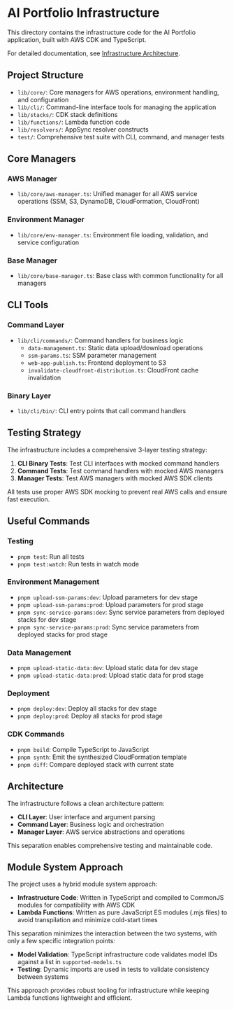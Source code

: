 # AI Portfolio Infrastructure

This directory contains the infrastructure code for the AI Portfolio application, built with AWS CDK and TypeScript.

For detailed documentation, see [Infrastructure Architecture](../docs/architecture/infrastructure/overview.md).

## Project Structure

- `lib/core/`: Core managers for AWS operations, environment handling, and configuration
- `lib/cli/`: Command-line interface tools for managing the application
- `lib/stacks/`: CDK stack definitions
- `lib/functions/`: Lambda function code
- `lib/resolvers/`: AppSync resolver constructs
- `test/`: Comprehensive test suite with CLI, command, and manager tests

## Core Managers

### AWS Manager

- `lib/core/aws-manager.ts`: Unified manager for all AWS service operations (SSM, S3, DynamoDB, CloudFormation, CloudFront)

### Environment Manager

- `lib/core/env-manager.ts`: Environment file loading, validation, and service configuration

### Base Manager

- `lib/core/base-manager.ts`: Base class with common functionality for all managers

## CLI Tools

### Command Layer

- `lib/cli/commands/`: Command handlers for business logic
  - `data-management.ts`: Static data upload/download operations
  - `ssm-params.ts`: SSM parameter management
  - `web-app-publish.ts`: Frontend deployment to S3
  - `invalidate-cloudfront-distribution.ts`: CloudFront cache invalidation

### Binary Layer

- `lib/cli/bin/`: CLI entry points that call command handlers

## Testing Strategy

The infrastructure includes a comprehensive 3-layer testing strategy:

1. **CLI Binary Tests**: Test CLI interfaces with mocked command handlers
2. **Command Tests**: Test command handlers with mocked AWS managers
3. **Manager Tests**: Test AWS managers with mocked AWS SDK clients

All tests use proper AWS SDK mocking to prevent real AWS calls and ensure fast execution.

## Useful Commands

### Testing

- `pnpm test`: Run all tests
- `pnpm test:watch`: Run tests in watch mode

### Environment Management

- `pnpm upload-ssm-params:dev`: Upload parameters for dev stage
- `pnpm upload-ssm-params:prod`: Upload parameters for prod stage
- `pnpm sync-service-params:dev`: Sync service parameters from deployed stacks for dev stage
- `pnpm sync-service-params:prod`: Sync service parameters from deployed stacks for prod stage

### Data Management

- `pnpm upload-static-data:dev`: Upload static data for dev stage
- `pnpm upload-static-data:prod`: Upload static data for prod stage

### Deployment

- `pnpm deploy:dev`: Deploy all stacks for dev stage
- `pnpm deploy:prod`: Deploy all stacks for prod stage

### CDK Commands

- `pnpm build`: Compile TypeScript to JavaScript
- `pnpm synth`: Emit the synthesized CloudFormation template
- `pnpm diff`: Compare deployed stack with current state

## Architecture

The infrastructure follows a clean architecture pattern:

- **CLI Layer**: User interface and argument parsing
- **Command Layer**: Business logic and orchestration
- **Manager Layer**: AWS service abstractions and operations

This separation enables comprehensive testing and maintainable code.

## Module System Approach

The project uses a hybrid module system approach:

- **Infrastructure Code**: Written in TypeScript and compiled to CommonJS modules for compatibility with AWS CDK
- **Lambda Functions**: Written as pure JavaScript ES modules (.mjs files) to avoid transpilation and minimize cold-start times

This separation minimizes the interaction between the two systems, with only a few specific integration points:

- **Model Validation**: TypeScript infrastructure code validates model IDs against a list in `supported-models.ts`
- **Testing**: Dynamic imports are used in tests to validate consistency between systems

This approach provides robust tooling for infrastructure while keeping Lambda functions lightweight and efficient.
